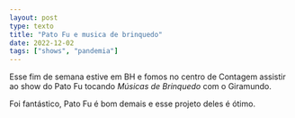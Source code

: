 ```yaml
---
layout: post
type: texto
title: "Pato Fu e musica de brinquedo"
date: 2022-12-02
tags: ["shows", "pandemia"]
---
```

Esse fim de semana estive em BH e fomos no centro de Contagem assistir ao show do Pato Fu tocando *Músicas de Brinquedo* com o Giramundo.  

Foi fantástico, Pato Fu é bom demais e esse projeto deles é ótimo.